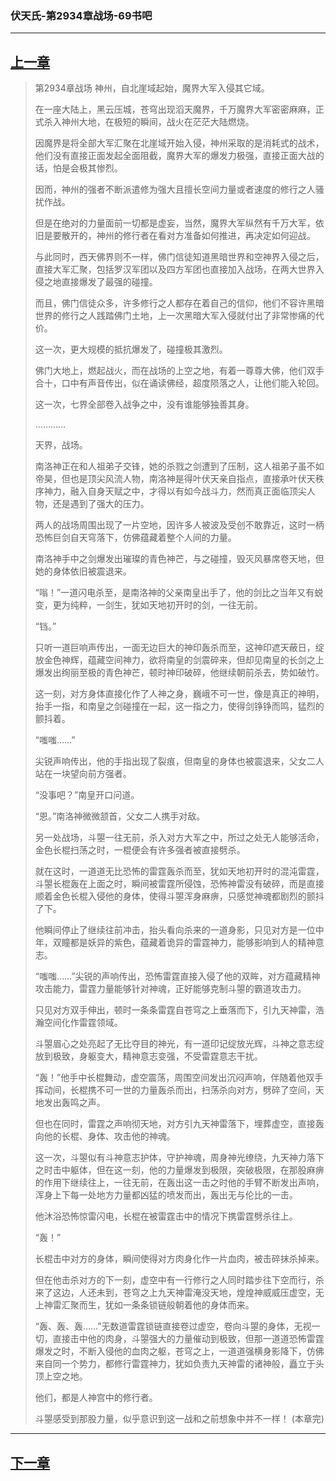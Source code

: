 ### 伏天氏-第2934章战场-69书吧

--------
[上一章](./b30881c66389443a3acfd9a3dc67cc25.md)
--------


>
>
>
>第2934章战场
>神州，自北崖域起始，魔界大军入侵其它域。
>
>在一座大陆上，黑云压城，苍穹出现滔天魔界，千万魔界大军密密麻麻，正式杀入神州大地，在极短的瞬间，战火在茫茫大陆燃烧。
>
>因魔界是将全部大军汇聚在北崖域开始入侵，神州采取的是消耗式的战术，他们没有直接正面发起全面阻截，魔界大军的爆发力极强，直接正面大战的话，怕是会极其惨烈。
>
>因而，神州的强者不断派遣修为强大且擅长空间力量或者速度的修行之人骚扰作战。
>
>但是在绝对的力量面前一切都是虚妄，当然，魔界大军纵然有千万大军，依旧是要散开的，神州的修行者在看对方准备如何推进，再决定如何迎战。
>
>与此同时，西天佛界则不一样，佛门信徒知道黑暗世界和空神界入侵之后，直接大军汇聚，包括罗汉军团以及四方军团也直接加入战场，在两大世界入侵之地直接爆发了最强的碰撞。
>
>而且，佛门信徒众多，许多修行之人都存在着自己的信仰，他们不容许黑暗世界的修行之人践踏佛门土地，上一次黑暗大军入侵就付出了非常惨痛的代价。
>
>这一次，更大规模的抵抗爆发了，碰撞极其激烈。
>
>佛门大地上，燃起战火，而在战场的上空之地，有着一尊尊大佛，他们双手合十，口中有声音传出，似在诵读佛经，超度陨落之人，让他们能入轮回。
>
>这一次，七界全部卷入战争之中，没有谁能够独善其身。
>
>…………
>
>天界，战场。
>
>南洛神正在和人祖弟子交锋，她的杀戮之剑遭到了压制，这人祖弟子虽不如帝昊，但也是顶尖风流人物，南洛神是得叶伏天亲自指点，直接承叶伏天秩序神力，融入自身天赋之中，才得以有如今战斗力，然而真正面临顶尖人物，还是遇到了强大的压力。
>
>两人的战场周围出现了一片空地，因许多人被波及受创不敢靠近，这时一柄恐怖巨剑自天穹落下，仿佛蕴藏着整个人间的力量。
>
>南洛神手中之剑爆发出璀璨的青色神芒，与之碰撞，毁灭风暴席卷天地，但她的身体依旧被震退来。
>
>“嗡！”一道闪电杀至，是南洛神的父亲南皇出手了，他的剑比之当年又有蜕变，更为纯粹，一剑生，犹如天地初开时的剑，一往无前。
>
>“铛。”
>
>只听一道巨响声传出，一面无边巨大的神印轰杀而至，这神印遮天蔽日，绽放金色神辉，蕴藏空间神力，欲将南皇的剑震碎来，但却见南皇的长剑之上爆发出绚丽至极的青色神芒，顿时神印破碎，他继续朝前杀去，势如破竹。
>
>这一刻，对方身体直接化作了人神之身，巍峨不可一世，像是真正的神明，抬手一指，和南皇之剑碰撞在一起，这一指之力，使得剑铮铮而鸣，猛烈的颤抖着。
>
>“嗤嗤……”
>
>尖锐声响传出，他的手指出现了裂痕，但南皇的身体也被震退来，父女二人站在一块望向前方强者。
>
>“没事吧？”南皇开口问道。
>
>“恩。”南洛神微微颔首，父女二人携手对敌。
>
>另一处战场，斗曌一往无前，杀入对方大军之中，所过之处无人能够活命，金色长棍扫荡之时，一棍便会有许多强者被直接劈杀。
>
>就在这时，一道道无比恐怖的雷霆轰杀而至，犹如天地初开时的混沌雷霆，斗曌长棍轰在上面之时，瞬间被雷霆所侵蚀，恐怖神雷没有破碎，而是直接顺着金色长棍入侵他的身体，使得斗曌浑身麻痹，只感觉神魂都剧烈的颤抖了下。
>
>他瞬间停止了继续往前冲击，抬头看向杀来的一道身影，只见对方是一位中年，双瞳都是妖异的紫色，蕴藏着诡异的雷霆神力，能够影响到人的精神意志。
>
>“嗤嗤……”尖锐的声响传出，恐怖雷霆直接入侵了他的双眸，对方蕴藏精神攻击能力，雷霆力量能够针对神魂，正好能够克制斗曌的霸道攻击力。
>
>只见对方双手伸出，顿时一条条雷霆自苍穹之上垂落而下，引九天神雷，浩瀚空间化作雷霆领域。
>
>斗曌眉心之处亮起了无比夺目的神光，有一道印记绽放光辉，斗神之意志绽放到极致，身躯变大，精神意志变强，不受雷霆意志干扰。
>
>“轰！”他手中长棍舞动，虚空震荡，周围空间发出沉闷声响，伴随着他双手挥动间，长棍携不可一世的力量轰杀而出，扫荡杀向对方，劈碎了空间，天地发出轰鸣之声。
>
>但也在同时，雷霆之声响彻天地，对方引九天神雷落下，埋葬虚空，直接轰向他的长棍、身体、攻击他的神魂。
>
>这一次，斗曌似有斗神意志护体，守护神魂，周身神光缭绕，九天神力落下之时击中躯体，但在这一刻，他的力量爆发到极限，突破极限，在那股麻痹的作用下继续往上，一往无前，在轰出这一击之时他的手臂不断发出声响，浑身上下每一处地方力量都凶猛的喷发而出，轰出无与伦比的一击。
>
>他沐浴恐怖惊雷闪电，长棍在被雷霆击中的情况下携雷霆劈杀往上。
>
>“轰！”
>
>长棍击中对方的身体，瞬间使得对方肉身化作一片血肉，被击碎抹杀掉来。
>
>但在他击杀对方的下一刻，虚空中有一行修行之人同时踏步往下空而行，杀来了这边，人还未到，苍穹之上九天神雷淹没天地，煌煌神威威压虚空，无上神雷汇聚而生，犹如一条条锁链般朝着他的身体而来。
>
>“轰、轰、轰……”无数道雷霆锁链直接卷过虚空，卷向斗曌的身体，无视一切，直接击中他的肉身，斗曌强大的力量催动到极致，但那一道道恐怖雷霆爆发之时，不断入侵他的血肉之躯，苍穹之上，一道道强横身影降下，仿佛来自同一个势力，都修行雷霆神力，犹如负责九天神雷的诸神般，矗立于头顶上空之地。
>
>他们，都是人神宫中的修行者。
>
>斗曌感受到那股力量，似乎意识到这一战和之前想象中并不一样！
>(本章完)
>
>

--------
[下一章](./0123d10688b2ad464f722f8b9ae494cd.md)
--------
